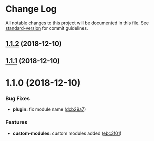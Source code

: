 # Change Log

All notable changes to this project will be documented in this file. See [standard-version](https://github.com/conventional-changelog/standard-version) for commit guidelines.

<a name="1.1.2"></a>
## [1.1.2](https://github.com/anteriovieira/nuxt-multianalytics/compare/v1.1.1...v1.1.2) (2018-12-10)



<a name="1.1.1"></a>
## [1.1.1](https://github.com/anteriovieira/nuxt-multianalytics/compare/v1.1.0...v1.1.1) (2018-12-10)



<a name="1.1.0"></a>
# 1.1.0 (2018-12-10)


### Bug Fixes

* **plugin:** fix module name ([dcb29a7](https://github.com/anteriovieira/nuxt-multianalytics/commit/dcb29a7))


### Features

* **custom-modules:** custom modules added ([ebc3f01](https://github.com/anteriovieira/nuxt-multianalytics/commit/ebc3f01))
